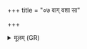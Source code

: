 +++
title = "०७ वाग् वशा सा"

+++
<details><summary>मूलम् (GR)</summary>

वाग् वशा सा परमेष्ठिणं गर्भं (…) ॥ +++(see 1abc)+++
</details>